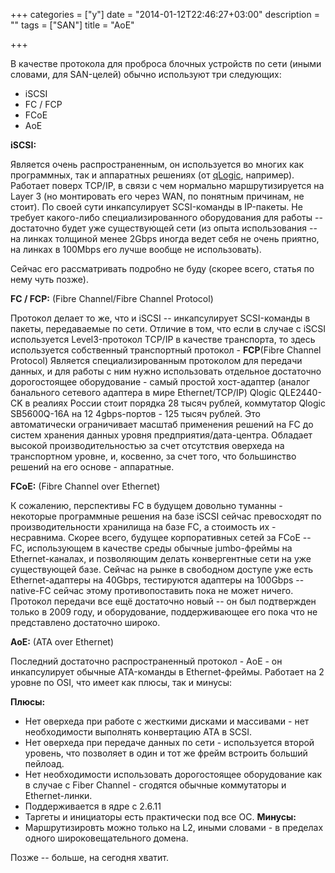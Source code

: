 +++
categories = ["y"]
date = "2014-01-12T22:46:27+03:00"
description = ""
tags = ["SAN"]
title = "AoE"

+++

В качестве протокола для проброса блочных устройств по сети (иными словами, для SAN-целей) обычно используют три следующих:

 * iSCSI
 * FC / FCP
 * FCoE
 * AoE

**iSCSI:**

Является очень распространенным, он используется во многих как программных, так и аппаратных решениях (от [qLogic](http://ru.qlogic.com/Pages/default.aspx), например).
Работает поверх TCP/IP, в связи с чем нормально маршрутизируется на Layer 3 (но монтировать его через WAN, по понятным причинам, не стоит). По своей сути инкапсулирует SCSI-команды в IP-пакеты. Не требует какого-либо специализированного оборудования для работы  -- достаточно будет уже существующей сети (из опыта использования -- на линках толщиной менее 2Gbps иногда ведет себя не очень приятно, на линках в 100Mbps его лучше вообще не использовать).

Сейчас его рассматривать подробно не буду (скорее всего, статья по нему чуть позже).

**FC / FCP:** (Fibre Channel/Fibre Channel Protocol)

Протокол делает то же, что и iSCSI -- инкапсулирует SCSI-команды в пакеты, передаваемые по сети. Отличие в том, что если в случае с iSCSI используется Level3-протокол TCP/IP в качестве транспорта, то здесь используется собственный транспортный протокол - **FCP**(Fibre Channel Protocol)
Является специализированным протоколом для передачи данных, и для работы с ним нужно использовать отдельное достаточно дорогостоящее оборудование - самый простой хост-адаптер (аналог банального сетевого адаптера в мире Ethernet/TCP/IP) Qlogic QLE2440-CK в реалиях России стоит порядка 28 тысяч рублей, коммутатор Qlogic SB5600Q-16A  на 12 4gbps-портов - 125 тысяч рублей.
Это автоматически ограничивает масштаб применения решений на FC до систем хранения данных уровня предприятия/дата-центра.
Обладает высокой производительностью за счет отсутствия оверхеда на транспортном уровне, и, косвенно, за счет того, что большинство решений на его основе - аппаратные.

**FCoE:** (Fibre Channel over Ethernet)

К сожалению, перспективы FC в будущем довольно туманны - некоторые программные решения на базе iSCSI сейчас превосходят по производительности хранилища на базе FC, а стоимость их - несравнима.
Скорее всего, будущее корпоративных сетей за FCoE -- FC, использующем в качестве среды обычные jumbo-фреймы на Ethernet-каналах, и позволяющим делать конвергентные сети на уже существующей базе.
Сейчас на рынке в свободном доступе уже есть Ethernet-адаптеры на 40Gbps, тестируются адаптеры на 100Gbps -- native-FC сейчас этому противопоставить пока не может ничего.
Протокол передачи все ещё достаточно новый -- он был подтвержден только в 2009 году, и оборудование, поддерживающее его пока что не представлено достаточно широко.

**AoE:** (ATA over Ethernet)

Последний достаточно распространенный протокол - AoE - он инкапсулирует обычные ATA-команды в Ethernet-фреймы. Работает на 2 уровне по OSI, что имеет как плюсы, так и минусы:

**Плюсы:**
 * Нет оверхеда при работе с жесткими дисками и массивами - нет необходимости выполнять конвертацию ATA в SCSI.
 * Нет оверхеда при передаче данных по сети - используется второй уровень, что позволяет в один и тот же фрейм встроить больший пейлоад.
 * Нет необходимости использовать дорогостоящее оборудование как в случае с Fiber Channel - сгодятся обычные коммутаторы и Ethernet-линки.
 * Поддерживается в ядре с 2.6.11
 * Таргеты и инициаторы есть практически под все ОС.
**Минусы:**
 * Маршрутизировть можно только на L2, иными словами - в пределах одного широковещательного домена.

Позже -- больше, на сегодня хватит.

